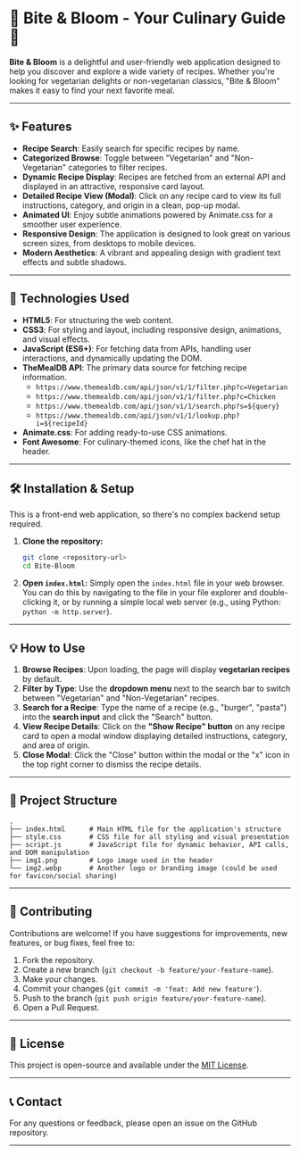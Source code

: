 # 🍳 Bite & Bloom - Your Culinary Guide 🌸
**Bite & Bloom** is a delightful and user-friendly web application designed to help you discover and explore a wide variety of recipes. Whether you're looking for vegetarian delights or non-vegetarian classics, "Bite & Bloom" makes it easy to find your next favorite meal.

-----

## ✨ Features

  * **Recipe Search**: Easily search for specific recipes by name.
  * **Categorized Browse**: Toggle between "Vegetarian" and "Non-Vegetarian" categories to filter recipes.
  * **Dynamic Recipe Display**: Recipes are fetched from an external API and displayed in an attractive, responsive card layout.
  * **Detailed Recipe View (Modal)**: Click on any recipe card to view its full instructions, category, and origin in a clean, pop-up modal.
  * **Animated UI**: Enjoy subtle animations powered by Animate.css for a smoother user experience.
  * **Responsive Design**: The application is designed to look great on various screen sizes, from desktops to mobile devices.
  * **Modern Aesthetics**: A vibrant and appealing design with gradient text effects and subtle shadows.

-----

## 🚀 Technologies Used

  * **HTML5**: For structuring the web content.
  * **CSS3**: For styling and layout, including responsive design, animations, and visual effects.
  * **JavaScript (ES6+)**: For fetching data from APIs, handling user interactions, and dynamically updating the DOM.
  * **TheMealDB API**: The primary data source for fetching recipe information.
      * `https://www.themealdb.com/api/json/v1/1/filter.php?c=Vegetarian`
      * `https://www.themealdb.com/api/json/v1/1/filter.php?c=Chicken`
      * `https://www.themealdb.com/api/json/v1/1/search.php?s=${query}`
      * `https://www.themealdb.com/api/json/v1/1/lookup.php?i=${recipeId}`
  * **Animate.css**: For adding ready-to-use CSS animations.
  * **Font Awesome**: For culinary-themed icons, like the chef hat in the header.

-----

## 🛠️ Installation & Setup

This is a front-end web application, so there's no complex backend setup required.

1.  **Clone the repository:**
    ```bash
    git clone <repository-url>
    cd Bite-Bloom
    ```
2.  **Open `index.html`:** Simply open the `index.html` file in your web browser. You can do this by navigating to the file in your file explorer and double-clicking it, or by running a simple local web server (e.g., using Python: `python -m http.server`).

-----

## 💡 How to Use

1.  **Browse Recipes**: Upon loading, the page will display **vegetarian recipes** by default.
2.  **Filter by Type**: Use the **dropdown menu** next to the search bar to switch between "Vegetarian" and "Non-Vegetarian" recipes.
3.  **Search for a Recipe**: Type the name of a recipe (e.g., "burger", "pasta") into the **search input** and click the "Search" button.
4.  **View Recipe Details**: Click on the **"Show Recipe" button** on any recipe card to open a modal window displaying detailed instructions, category, and area of origin.
5.  **Close Modal**: Click the "Close" button within the modal or the "x" icon in the top right corner to dismiss the recipe details.

-----

## 📁 Project Structure

```
.
├── index.html      # Main HTML file for the application's structure
├── style.css       # CSS file for all styling and visual presentation
├── script.js       # JavaScript file for dynamic behavior, API calls, and DOM manipulation
├── img1.png        # Logo image used in the header
└── img2.webp       # Another logo or branding image (could be used for favicon/social sharing)
```

-----

## 🤝 Contributing

Contributions are welcome\! If you have suggestions for improvements, new features, or bug fixes, feel free to:

1.  Fork the repository.
2.  Create a new branch (`git checkout -b feature/your-feature-name`).
3.  Make your changes.
4.  Commit your changes (`git commit -m 'feat: Add new feature'`).
5.  Push to the branch (`git push origin feature/your-feature-name`).
6.  Open a Pull Request.

-----

## 📄 License

This project is open-source and available under the [MIT License](https://www.google.com/search?q=LICENSE).

-----

## 📞 Contact

For any questions or feedback, please open an issue on the GitHub repository.

-----
